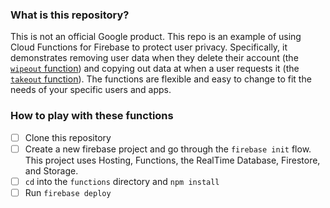 ### What is this repository?

This is not an official Google product. This repo is an example of using Cloud
Functions for Firebase to protect user privacy. Specifically, it demonstrates
removing user data when they delete their account (the [`wipeout` function]())
and copying out data at when a user requests it (the [`takeout` function]()).
The functions are  flexible and easy to change to fit the needs of your specific
users and apps.

### How to play with these functions

- [ ] Clone this repository
- [ ] Create a new firebase project and go through the `firebase init` flow.
This project uses Hosting, Functions, the RealTime Database, Firestore, and
Storage.
- [ ] `cd` into the `functions` directory and `npm install`
- [ ] Run `firebase deploy`
